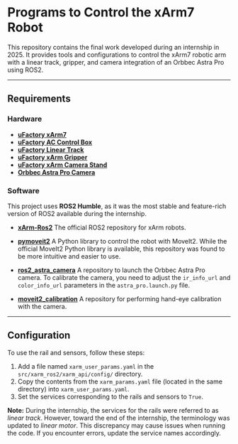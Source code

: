 # Programs to Control the xArm7 Robot

This repository contains the final work developed during an internship in 2025. It provides tools and configurations to control the xArm7 robotic arm with a linear track, gripper, and camera integration of an Orbbec Astra Pro using ROS2.

---

## Requirements

### Hardware
- **[uFactory xArm7](https://www.ufactory.us/product/ufactory-xarm-7)**
- **[uFactory AC Control Box](https://www.ufactory.us/product/ufactory-xarm-control-box)**
- **[uFactory Linear Track](https://www.ufactory.us/product/direct-drive-linear-motor)**
- **[uFactory xArm Gripper](https://www.ufactory.us/product/ufactory-xarm-gripper)**
- **[uFactory xArm Camera Stand](https://www.ufactory.us/product/ufactory-xarm-camera-stand)**
- **[Orbbec Astra Pro Camera](https://www.orbbec.com/products/structured-light-camera/astra-series/)**

### Software
This project uses **ROS2 Humble**, as it was the most stable and feature-rich version of ROS2 available during the internship.

- **[xArm-Ros2](https://github.com/xArm-Developer/xarm_ros2)**
  The official ROS2 repository for xArm robots.

- **[pymoveit2](https://github.com/AndrejOrsula/pymoveit2)**
  A Python library to control the robot with MoveIt2. While the official MoveIt2 Python library is available, this repository was found to be more intuitive and easier to use.

- **[ros2_astra_camera](https://github.com/orbbec/ros2_astra_camera)**
  A repository to launch the Orbbec Astra Pro camera. To calibrate the camera, you need to adjust the `ir_info_url` and `color_info_url` parameters in the `astra_pro.launch.py` file.

- **[moveit2_calibration](https://github.com/AndrejOrsula/moveit2_calibration)**
  A repository for performing hand-eye calibration with the camera.

---

## Configuration

To use the rail and sensors, follow these steps:

1. Add a file named `xarm_user_params.yaml` in the `src/xarm_ros2/xarm_api/config/` directory.
2. Copy the contents from the `xarm_params.yaml` file (located in the same directory) into `xarm_user_params.yaml`.
3. Set the services corresponding to the rails and sensors to `True`.

**Note:**
During the internship, the services for the rails were referred to as *linear track*. However, toward the end of the internship, the terminology was updated to *linear motor*. This discrepancy may cause issues when running the code. If you encounter errors, update the service names accordingly.

